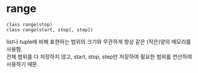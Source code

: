 # range

`class range(stop)`  
`class range(start, stop[, step])`

list나 tuple에 비해 표현하는 범위의 크기와 무관하게 항상 같은 (작은)양의 메모리를 사용함.  
전체 범위를 다 저장하지 않고, start, stop, step만 저장하여 필요한 범위를 연산하여 사용하기 때문.
